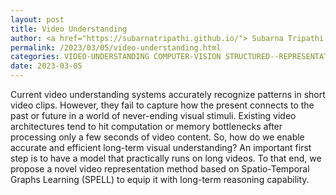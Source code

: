 ```yaml
---
layout: post
title: Video Understanding
author: <a href="https://subarnatripathi.github.io/"> Subarna Tripathi </a>
permalink: /2023/03/05/video-understanding.html
categories: VIDEO-UNDERSTANDING COMPUTER-VISION STRUCTURED--REPRESENTATION-LEARNING
date: 2023-03-05
---
```




Current video understanding systems accurately recognize patterns in short video clips. 
However, they fail to capture how the present connects to the past or future in a world of never-ending visual stimuli. 
Existing video architectures tend to hit computation or memory bottlenecks after processing only a few seconds of video content. 
So, how do we enable accurate and efficient long-term visual understanding? An important first step is to have a model that practically 
runs on long videos. To that end, we propose a novel video representation method based on Spatio-Temporal Graphs Learning (SPELL) to equip 
it with long-term reasoning capability. 
<!-- Figure 1 shows the time support capability for SPELL vs other methods.  -->
